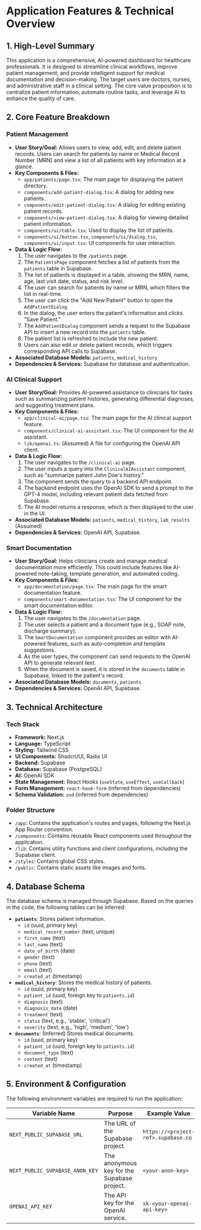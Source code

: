 # Application Features & Technical Overview

## 1. High-Level Summary
This application is a comprehensive, AI-powered dashboard for healthcare professionals. It is designed to streamline clinical workflows, improve patient management, and provide intelligent support for medical documentation and decision-making. The target users are doctors, nurses, and administrative staff in a clinical setting. The core value proposition is to centralize patient information, automate routine tasks, and leverage AI to enhance the quality of care.

## 2. Core Feature Breakdown

### Patient Management
- **User Story/Goal:** Allows users to view, add, edit, and delete patient records. Users can search for patients by name or Medical Record Number (MRN) and view a list of all patients with key information at a glance.
- **Key Components & Files:**
    - `app/patients/page.tsx`: The main page for displaying the patient directory.
    - `components/add-patient-dialog.tsx`: A dialog for adding new patients.
    - `components/edit-patient-dialog.tsx`: A dialog for editing existing patient records.
    - `components/view-patient-dialog.tsx`: A dialog for viewing detailed patient information.
    - `components/ui/table.tsx`: Used to display the list of patients.
    - `components/ui/button.tsx`, `components/ui/dialog.tsx`, `components/ui/input.tsx`: UI components for user interaction.
- **Data & Logic Flow:**
    1. The user navigates to the `/patients` page.
    2. The `PatientsPage` component fetches a list of patients from the `patients` table in Supabase.
    3. The list of patients is displayed in a table, showing the MRN, name, age, last visit date, status, and risk level.
    4. The user can search for patients by name or MRN, which filters the list in real-time.
    5. The user can click the "Add New Patient" button to open the `AddPatientDialog`.
    6. In the dialog, the user enters the patient's information and clicks "Save Patient."
    7. The `AddPatientDialog` component sends a request to the Supabase API to insert a new record into the `patients` table.
    8. The patient list is refreshed to include the new patient.
    9. Users can also edit or delete patient records, which triggers corresponding API calls to Supabase.
- **Associated Database Models:** `patients`, `medical_history`
- **Dependencies & Services:** Supabase for database and authentication.

### AI Clinical Support
- **User Story/Goal:** Provides AI-powered assistance to clinicians for tasks such as summarizing patient histories, generating differential diagnoses, and suggesting treatment plans.
- **Key Components & Files:**
    - `app/clinical-ai/page.tsx`: The main page for the AI clinical support feature.
    - `components/clinical-ai-assistant.tsx`: The UI component for the AI assistant.
    - `lib/openai.ts`: (Assumed) A file for configuring the OpenAI API client.
- **Data & Logic Flow:**
    1. The user navigates to the `/clinical-ai` page.
    2. The user inputs a query into the `ClinicalAIAssistant` component, such as "summarize patient John Doe's history."
    3. The component sends the query to a backend API endpoint.
    4. The backend endpoint uses the OpenAI SDK to send a prompt to the GPT-4 model, including relevant patient data fetched from Supabase.
    5. The AI model returns a response, which is then displayed to the user in the UI.
- **Associated Database Models:** `patients`, `medical_history`, `lab_results` (Assumed)
- **Dependencies & Services:** OpenAI API, Supabase.

### Smart Documentation
- **User Story/Goal:** Helps clinicians create and manage medical documentation more efficiently. This could include features like AI-powered note-taking, template generation, and automated coding.
- **Key Components & Files:**
    - `app/documentation/page.tsx`: The main page for the smart documentation feature.
    - `components/smart-documentation.tsx`: The UI component for the smart documentation editor.
- **Data & Logic Flow:**
    1. The user navigates to the `/documentation` page.
    2. The user selects a patient and a document type (e.g., SOAP note, discharge summary).
    3. The `SmartDocumentation` component provides an editor with AI-powered features, such as auto-completion and template suggestions.
    4. As the user types, the component can send requests to the OpenAI API to generate relevant text.
    5. When the document is saved, it is stored in the `documents` table in Supabase, linked to the patient's record.
- **Associated Database Models:** `documents`, `patients`
- **Dependencies & Services:** OpenAI API, Supabase.

## 3. Technical Architecture
### Tech Stack
- **Framework:** Next.js
- **Language:** TypeScript
- **Styling:** Tailwind CSS
- **UI Components:** Shadcn/UI, Radix UI
- **Backend:** Supabase
- **Database:** Supabase (PostgreSQL)
- **AI:** OpenAI SDK
- **State Management:** React Hooks (`useState`, `useEffect`, `useCallback`)
- **Form Management:** `react-hook-form` (inferred from dependencies)
- **Schema Validation:** `zod` (inferred from dependencies)

### Folder Structure
- `/app`: Contains the application's routes and pages, following the Next.js App Router convention.
- `/components`: Contains reusable React components used throughout the application.
- `/lib`: Contains utility functions and client configurations, including the Supabase client.
- `/styles`: Contains global CSS styles.
- `/public`: Contains static assets like images and fonts.

## 4. Database Schema
The database schema is managed through Supabase. Based on the queries in the code, the following tables can be inferred:
- **`patients`**: Stores patient information.
    - `id` (uuid, primary key)
    - `medical_record_number` (text, unique)
    - `first_name` (text)
    - `last_name` (text)
    - `date_of_birth` (date)
    - `gender` (text)
    - `phone` (text)
    - `email` (text)
    - `created_at` (timestamp)
- **`medical_history`**: Stores the medical history of patients.
    - `id` (uuid, primary key)
    - `patient_id` (uuid, foreign key to `patients.id`)
    - `diagnosis` (text)
    - `diagnosis_date` (date)
    - `treatment` (text)
    - `status` (text, e.g., 'stable', 'critical')
    - `severity` (text, e.g., 'high', 'medium', 'low')
- **`documents`**: (Inferred) Stores medical documents.
    - `id` (uuid, primary key)
    - `patient_id` (uuid, foreign key to `patients.id`)
    - `document_type` (text)
    - `content` (text)
    - `created_at` (timestamp)

## 5. Environment & Configuration
The following environment variables are required to run the application:

| Variable Name                  | Purpose                                        | Example Value                                  |
| ------------------------------ | ---------------------------------------------- | ---------------------------------------------- |
| `NEXT_PUBLIC_SUPABASE_URL`     | The URL of the Supabase project.               | `https://<project-ref>.supabase.co`            |
| `NEXT_PUBLIC_SUPABASE_ANON_KEY`| The anonymous key for the Supabase project.    | `<your-anon-key>`                              |
| `OPENAI_API_KEY`               | The API key for the OpenAI service.            | `sk-<your-openai-api-key>`                     |
